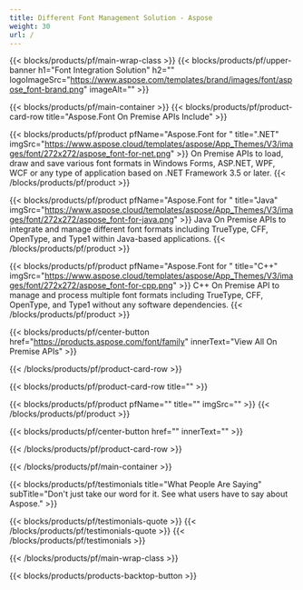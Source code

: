 ```yaml
---
title: Different Font Management Solution - Aspose 
weight: 30
url: /
---
```


{{< blocks/products/pf/main-wrap-class >}}
{{< blocks/products/pf/upper-banner h1="Font Integration Solution" h2="" logoImageSrc="https://www.aspose.com/templates/brand/images/font/aspose_font-brand.png" imageAlt="" >}}

{{< blocks/products/pf/main-container >}}
{{< blocks/products/pf/product-card-row title="Aspose.Font On Premise APIs Include" >}}

{{< blocks/products/pf/product pfName="Aspose.Font for " title=".NET" imgSrc="https://www.aspose.cloud/templates/aspose/App_Themes/V3/images/font/272x272/aspose_font-for-net.png" >}}
On Premise APIs to load, draw and save various font formats in Windows Forms, ASP.NET, WPF, WCF or any type of application based on .NET Framework 3.5 or later.
{{< /blocks/products/pf/product >}}

{{< blocks/products/pf/product pfName="Aspose.Font for " title="Java" imgSrc="https://www.aspose.cloud/templates/aspose/App_Themes/V3/images/font/272x272/aspose_font-for-java.png" >}}
Java On Premise APIs to integrate and manage different font formats including TrueType, CFF, OpenType, and Type1 within Java-based applications.
{{< /blocks/products/pf/product >}}

{{< blocks/products/pf/product pfName="Aspose.Font for " title="C++" imgSrc="https://www.aspose.cloud/templates/aspose/App_Themes/V3/images/font/272x272/aspose_font-for-cpp.png" >}}
C++ On Premise API to manage and process multiple font formats including TrueType, CFF, OpenType, and Type1 without any software dependencies.
{{< /blocks/products/pf/product >}}

{{< blocks/products/pf/center-button href="https://products.aspose.com/font/family" innerText="View All On Premise APIs" >}}

{{< /blocks/products/pf/product-card-row >}}

{{< blocks/products/pf/product-card-row title="" >}}

{{< blocks/products/pf/product pfName="" title="" imgSrc="" >}}
{{< /blocks/products/pf/product >}}

{{< blocks/products/pf/center-button href="" innerText="" >}}

{{< /blocks/products/pf/product-card-row >}}

{{< /blocks/products/pf/main-container >}}

{{< blocks/products/pf/testimonials title="What People Are Saying" subTitle="Don't just take our word for it. See what users have to say about Aspose." >}}

{{< blocks/products/pf/testimonials-quote >}}
{{< /blocks/products/pf/testimonials-quote >}}
{{< /blocks/products/pf/testimonials >}}

{{< /blocks/products/pf/main-wrap-class >}}

{{< blocks/products/products-backtop-button >}}